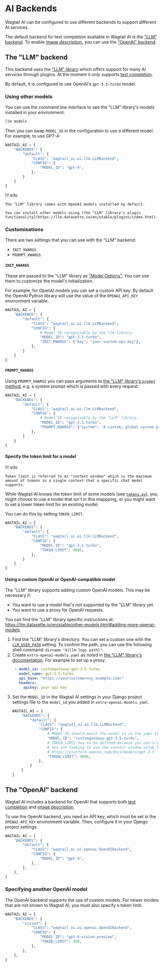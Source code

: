 # AI Backends

Wagtail AI can be configured to use different backends to support different AI services.

The default backend for text completion available in Wagtail AI is the ["LLM" backend](#the-llm-backend). To enable [image description](../images-integration/), you can use the ["OpenAI" backend](#the-openai-backend).

## The "LLM" backend

This backend uses the ["LLM" library](https://llm.datasette.io/en/stable/) which offers support for many AI services through plugins. At the moment it only supports [text completion](../editor-integration/).

By default, it is configured to use OpenAI's `gpt-3.5-turbo` model.

### Using other models

You can use the command line interface to see the "LLM" library's models installed in your environment:

```sh
llm models
```

Then you can swap `MODEL_ID` in the configuration to use a different model. For example, to use GPT-4:

```python
WAGTAIL_AI = {
    "BACKENDS": {
        "default": {
            "CLASS": "wagtail_ai.ai.llm.LLMBackend",
            "CONFIG": {
                "MODEL_ID": "gpt-4",
            },
        }
    }
}
```

!!! info

    The "LLM" library comes with OpenAI models installed by default.

    You can install other models using [the "LLM" library's plugin functionality](https://llm.datasette.io/en/stable/plugins/index.html).

### Customisations

There are two settings that you can use with the "LLM" backend:

- `INIT_KWARGS`
- `PROMPT_KWARGS`

#### `INIT_KWARGS`

These are passed to the "LLM" library as ["Model Options"](https://llm.datasette.io/en/stable/python-api.html#model-options).
You can use them to customize the model's initialization.

For example, for OpenAI models you can set a custom API key. By default the OpenAI Python library
will use the value of the `OPENAI_API_KEY` environment variable.

```python
WAGTAIL_AI = {
    "BACKENDS": {
        "default": {
            "CLASS": "wagtail_ai.ai.llm.LLMBackend",
            "CONFIG": {
                # Model ID recognizable by the llm library.
                "MODEL_ID": "gpt-3.5-turbo",
                "INIT_KWARGS": {"key": "your-custom-api-key"},
            },
        }
    }
}
```

#### `PROMPT_KWARGS`

Using `PROMPT_KWARGS` you can pass arguments to [the "LLM" library's `prompt` method](https://llm.datasette.io/en/stable/python-api.html#system-prompts),
e.g. a system prompt which is passed with every request.

```python
WAGTAIL_AI = {
    "BACKENDS": {
        "default": {
            "CLASS": "wagtail_ai.ai.llm.LLMBackend",
            "CONFIG": {
                # Model ID recognizable by the "LLM" library.
                "MODEL_ID": "gpt-3.5-turbo",
                "PROMPT_KWARGS": {"system": "A custom, global system prompt."},
            },
        }
    }
}
```

#### Specify the token limit for a model

!!! info

    Token limit is referred to as "context window" which is the maximum amount of tokens in a single context that a specific chat model supports.

While Wagtail AI knows the token limit of some models (see [`tokens.py`](https://github.com/wagtail/wagtail-ai/blob/main/src/wagtail_ai/tokens.py)), you might choose to use a model that isn't in this mappping, or you might want to set a lower token limit for an existing model.

You can do this by setting `TOKEN_LIMIT`.

```python
WAGTAIL_AI = {
    "BACKENDS": {
        "default": {
            "CLASS": "wagtail_ai.ai.llm.LLMBackend",
            "CONFIG": {
                "MODEL_ID": "gpt-3.5-turbo",
                "TOKEN_LIMIT": 4096,
            },
        }
    }
}
```

#### Using a custom OpenAI or OpenAI-compatible model

The "LLM" library supports adding custom OpenAI models. This may be necessary if:

- You want to use a model that's not supported by the "LLM" library yet.
- You want to use a proxy for OpenAI requests.

You can find the "LLM" library specific instructions at: https://llm.datasette.io/en/stable/other-models.html#adding-more-openai-models.

1. Find the "LLM" library's directory. You can set a custom one with the
   [`LLM_USER_PATH`](https://llm.datasette.io/en/stable/setup.html#setting-a-custom-directory-location)
   setting. To confirm the path, you can use the following shell command:
   `dirname "$(llm logs path)"`.
2. Create `extra-openai-models.yaml` as noted in
   [the "LLM" library's documentation](https://llm.datasette.io/en/stable/other-models.html#adding-more-openai-models).
   For example to set up a proxy:
   ```yaml
    - model_id: customgateway-gpt-3.5-turbo
      model_name: gpt-3.5-turbo
      api_base: "https://yourcustomproxy.example.com/"
      headers:
        apikey: your-api-key
   ```
3. Set the `MODEL_ID` in the Wagtail AI settings in your Django project
   settings file to the `model_id` you added in `extra-openai-models.yaml`.
   ```python
   WAGTAIL_AI = {
       "BACKENDS": {
           "default": {
               "CLASS": "wagtail_ai.ai.llm.LLMBackend",
               "CONFIG": {
                   # MODEL_ID should match the model_id in the yaml file.
                   "MODEL_ID": "customgateway-gpt-3.5-turbo",
                   # TOKEN_LIMIT has to be defined because you use a custom model name.
                   # You are looking to use the context window value from:
                   # https://platform.openai.com/docs/models/gpt-3-5
                   "TOKEN_LIMIT": 4096,
               },
           }
       }
   }
   ```

## The "OpenAI" backend

Wagtail AI includes a backend for OpenAI that supports both [text completion](../editor-integration/) and [image description](../images-integration/).

To use the OpenAI backend, you need an API key, which must be set in the `OPENAI_API_KEY` environment variable. Then, configure it in your Django project settings:

```python
WAGTAIL_AI = {
    "BACKENDS": {
        "default": {
            "CLASS": "wagtail_ai.ai.openai.OpenAIBackend",
            "CONFIG": {
                "MODEL_ID": "gpt-4",
            },
        },
    },
}
```

### Specifying another OpenAI model

The OpenAI backend supports the use of custom models. For newer models that are not known to Wagtail AI, you must also specify a token limit:

```python
WAGTAIL_AI = {
    "BACKENDS": {
        "vision": {
            "CLASS": "wagtail_ai.ai.openai.OpenAIBackend",
            "CONFIG": {
                "MODEL_ID": "gpt-4-vision-preview",
                "TOKEN_LIMIT": 300,
            },
        },
    },
}
```
